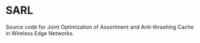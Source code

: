 # SARL
Source code for Joint Optimization of Assortment and Anti-thrashing Cache in Wireless Edge Networks.
